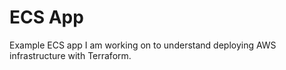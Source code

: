 # ECS App

Example ECS app I am working on to understand deploying AWS infrastructure with Terraform.
